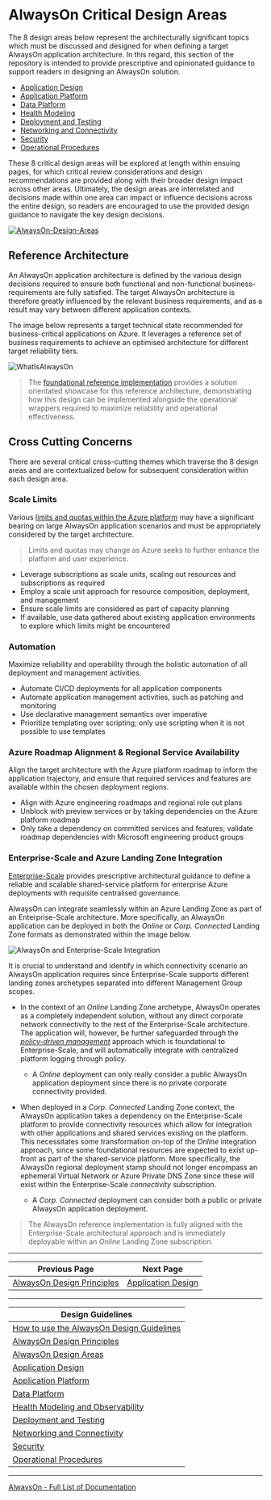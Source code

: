 # AlwaysOn Critical Design Areas

The 8 design areas below represent the architecturally significant topics which must be discussed and designed for when defining a target AlwaysOn application architecture. In this regard, this section of the repository is intended to provide prescriptive and opinionated guidance to support readers in designing an AlwaysOn solution.

- [Application Design](./App-Design.md)
- [Application Platform](./App-Platform.md)
- [Data Platform](./Data-Platform.md)
- [Health Modeling](./Health-Modeling.md)
- [Deployment and Testing](./Deploy-Testing.md)
- [Networking and Connectivity](./Networking.md)
- [Security](./Security.md)
- [Operational Procedures](./Operational-Procedures.md)

These 8 critical design areas will be explored at length within ensuing pages, for which critical review considerations and design recommendations are provided along with their broader design impact across other areas. Ultimately, the design areas are interrelated and decisions made within one area can impact or influence decisions across the entire design, so readers are encouraged to use the provided design guidance to navigate the key design decisions.

[![AlwaysOn-Design-Areas](/docs/media/AlwaysOn-Design-Areas.png "AlwaysOn Critical Design Areas")](./Principles.md)

## Reference Architecture

An AlwaysOn application architecture is defined by the various design decisions required to ensure both functional and non-functional business-requirements are fully satisfied. The target AlwaysOn architecture is therefore greatly influenced by the relevant business requirements, and as a result may vary between different application contexts.  

The image below represents a target technical state recommended for business-critical applications on Azure. It leverages a reference set of business requirements to achieve an optimised architecture for different target reliability tiers.

![WhatIsAlwaysOn](/docs/media/Architecture-Public.png)

> The [foundational reference implementation](https://github.com/Azure/AlwaysOn/blob/main/docs/reference-implementation/README.md) provides a solution orientated showcase for this reference architecture, demonstrating how this design can be implemented alongside the operational wrappers required to maximize reliability and operational effectiveness.

## Cross Cutting Concerns

There are several critical cross-cutting themes which traverse the 8 design areas and are contextualized below for subsequent consideration within each design area.

### Scale Limits

Various [limits and quotas within the Azure platform](https://docs.microsoft.com/azure/azure-resource-manager/management/azure-subscription-service-limits) may have a significant bearing on large AlwaysOn application scenarios and must be appropriately considered by the target architecture.

> Limits and quotas may change as Azure seeks to further enhance the platform and user experience.

- Leverage subscriptions as scale units, scaling out resources and subscriptions as required
- Employ a scale unit approach for resource composition, deployment, and management
- Ensure scale limits are considered as part of capacity planning
- If available, use data gathered about existing application environments to explore which limits might be encountered

### Automation

Maximize reliability and operability through the holistic automation of all deployment and management activities.

- Automate CI/CD deployments for all application components
- Automate application management activities, such as patching and monitoring
- Use declarative management semantics over imperative
- Prioritize templating over scripting; only use scripting when it is not possible to use templates

### Azure Roadmap Alignment & Regional Service Availability

Align the target architecture with the Azure platform roadmap to inform the application trajectory, and ensure that required services and features are available within the chosen deployment regions.

- Align with Azure engineering roadmaps and regional role out plans
- Unblock with preview services or by taking dependencies on the Azure platform roadmap
- Only take a dependency on committed services and features; validate roadmap dependencies with Microsoft engineering product groups

### Enterprise-Scale and Azure Landing Zone Integration

[Enterprise-Scale](https://github.com/azure/enterprise-scale) provides prescriptive architectural guidance to define a reliable and scalable shared-service platform for enterprise Azure deployments with requisite centralised governance. 

AlwaysOn can integrate seamlessly within an Azure Landing Zone as part of an Enterprise-Scale architecture. More specifically, an AlwaysOn application can be deployed in both the *Online* or *Corp. Connected* Landing Zone formats as demonstrated within the image below.

![AlwaysOn and Enterprise-Scale Integration](/docs/media/AlwaysOn-ESLZ.gif "AlwaysOn and Enterprise-Scale Integration")

It is crucial to understand and identify in which connectivity scenario an AlwaysOn application requires since Enterprise-Scale supports different landing zones archetypes separated into different Management Group scopes.

- In the context of an *Online* Landing Zone archetype, AlwaysOn operates as a completely independent solution, without any direct corporate network connectivity to the rest of the Enterprise-Scale architecture. The application will, however, be further safeguarded through the [*policy-driven management*]((https://github.com/Azure/Enterprise-Scale/wiki/How-Enterprise-Scale-Works#enterprise-scale-design-principles)) approach which is foundational to Enterprise-Scale, and will automatically integrate with centralized platform logging through policy.

  - A *Online* deployment can only really consider a public AlwaysOn application deployment since there is no private corporate connectivity provided.

- When deployed in a *Corp. Connected* Landing Zone context, the AlwaysOn application takes a dependency on the Enterprise-Scale platform to provide connectivity resources which allow for integration with other applications and shared services existing on the platform. This necessitates some transformation on-top of the *Online* integration approach, since some foundational resources are expected to exist up-front as part of the shared-service platform. More specifically, the AlwaysOn regional deployment stamp should not longer encompass an ephemeral Virtual Network or Azure Private DNS Zone since these will exist within the Enterprise-Scale *connectivity* subscription. 
  - A *Corp. Connected* deployment can consider both a public or private AlwaysOn application deployment.

> The AlwaysOn reference implementation is fully aligned with the Enterprise-Scale architectural approach and is immediately deployable within an *Online* Landing Zone subscription.

---

|Previous Page|Next Page|
|--|--|
|[AlwaysOn Design Principles](./Principles.md)|[Application Design](./App-Design.md)

---

|Design Guidelines|
|--|
|[How to use the AlwaysOn Design Guidelines](./README.md)
|[AlwaysOn Design Principles](./Principles.md)
|[AlwaysOn Design Areas](./Design-Areas.md)
|[Application Design](./App-Design.md)
|[Application Platform](./App-Platform.md)
|[Data Platform](./Data-Platform.md)
|[Health Modeling and Observability](./Health-Modeling.md)
|[Deployment and Testing](./Deploy-Testing.md)
|[Networking and Connectivity](./Networking.md)
|[Security](./Security.md)
|[Operational Procedures](./Operational-Procedures.md)

---

[AlwaysOn - Full List of Documentation](/docs/README.md)
